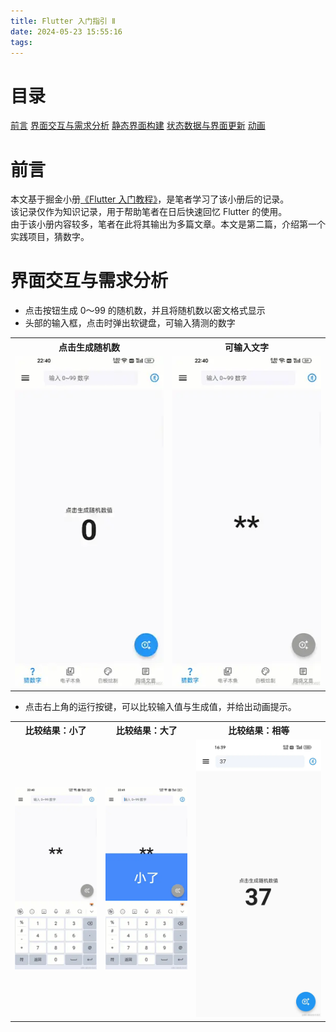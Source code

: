 ```yaml
---
title: Flutter 入门指引 Ⅱ
date: 2024-05-23 15:55:16
tags:
---
```

# 目录
[前言](#1)
[界面交互与需求分析](#2)
[静态界面构建](#3)
[状态数据与界面更新](#4)
[动画](#5)

<h1 id="1">前言</h1>

本文基于掘金小册[《Flutter 入门教程》](https://juejin.cn/book/7212822723330834487)，是笔者学习了该小册后的记录。<br>
该记录仅作为知识记录，用于帮助笔者在日后快速回忆 Flutter 的使用。<br>
由于该小册内容较多，笔者在此将其输出为多篇文章。本文是第二篇，介绍第一个实践项目，猜数字。<br>

<h1 id="2">界面交互与需求分析</h1>

- 点击按钮生成 0～99 的随机数，并且将随机数以密文格式显示
- 头部的输入框，点击时弹出软键盘，可输入猜测的数字

<table>
    <tr>
        <th>点击生成随机数</th>
        <th>可输入文字</th>
    </tr>
    <tr>
        <td><img src="https://raw.githubusercontent.com/illusorycat/MyPictureBase/main/image/202405231630336.awebp">
        <td><img src="https://raw.githubusercontent.com/illusorycat/MyPictureBase/main/image/202405231712870.awebp">
    </tr>
</table>

- 点击右上角的运行按键，可以比较输入值与生成值，并给出动画提示。

<table>
    <tr>
        <th>比较结果：小了</th>
        <th>比较结果：大了</th>
        <th>比较结果：相等</th>
    </tr>
    <tr>
        <td><img src="https://raw.githubusercontent.com/illusorycat/MyPictureBase/main/image/202405231746217.awebp">
        <td><img src="https://raw.githubusercontent.com/illusorycat/MyPictureBase/main/image/202405231747405.awebp">
        <td><img src="https://raw.githubusercontent.com/illusorycat/MyPictureBase/main/image/202405231747218.awebp">
    </tr>
</table>
